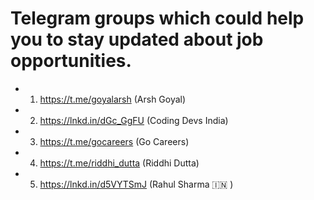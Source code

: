 # Telegram groups which could help you to stay updated about job opportunities.

- 1. https://t.me/goyalarsh (Arsh Goyal)

- 2. https://lnkd.in/dGc_GgFU (Coding Devs India) 

- 3. https://t.me/gocareers (Go Careers)

- 4. https://t.me/riddhi_dutta (Riddhi Dutta)

- 5. https://lnkd.in/d5VYTSmJ (Rahul Sharma 🇮🇳 )
